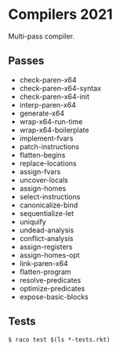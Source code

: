# Compilers 2021

Multi-pass compiler.

## Passes

- check-paren-x64
- check-paren-x64-syntax
- check-paren-x64-init
- interp-paren-x64
- generate-x64
- wrap-x64-run-time
- wrap-x64-boilerplate
- implement-fvars
- patch-instructions
- flatten-begins
- replace-locations
- assign-fvars
- uncover-locals
- assign-homes
- select-instructions
- canonicalize-bind
- sequentialize-let
- uniquify
- undead-analysis
- conflict-analysis
- assign-registers
- assign-homes-opt
- link-paren-x64
- flatten-program
- resolve-predicates
- optimize-predicates
- expose-basic-blocks

## Tests

```
$ raco test $(ls *-tests.rkt)
```
